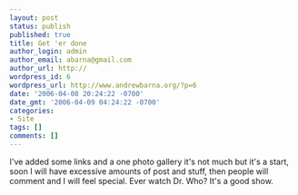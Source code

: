 ```yaml
---
layout: post
status: publish
published: true
title: Get 'er done
author_login: admin
author_email: abarna@gmail.com
author_url: http://
wordpress_id: 6
wordpress_url: http://www.andrewbarna.org/?p=6
date: '2006-04-08 20:24:22 -0700'
date_gmt: '2006-04-09 04:24:22 -0700'
categories:
- Site
tags: []
comments: []
---
```

I've added some links and a one photo gallery it's not much but it's a start, soon I will have excessive amounts of post and stuff, then people will comment and I will feel special.
Ever watch Dr. Who? It's a good show.
